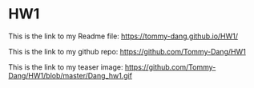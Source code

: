 # HW1

This is the link to my Readme file: https://tommy-dang.github.io/HW1/

This is the link to my github repo: https://github.com/Tommy-Dang/HW1

This is the link to my teaser image: https://github.com/Tommy-Dang/HW1/blob/master/Dang_hw1.gif

